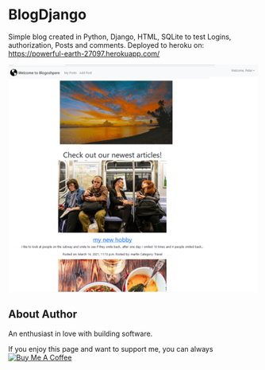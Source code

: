 # BlogDjango
Simple blog created in Python, Django, HTML, SQLite to test Logins, authorization, Posts and comments.
Deployed to heroku on:
 https://powerful-earth-27097.herokuapp.com/
 
 ![BlogShot](https://github.com/PeterGora/BlogDjango/blob/master/bloge.png?raw=true)


## About Author

An enthusiast in love with building software.

If you enjoy this page and want to support me, you can always <a href="https://www.buymeacoffee.com/PeterGora" target="_blank"><img src="https://www.buymeacoffee.com/assets/img/custom_images/yellow_img.png" alt="Buy Me A Coffee" /></a>

